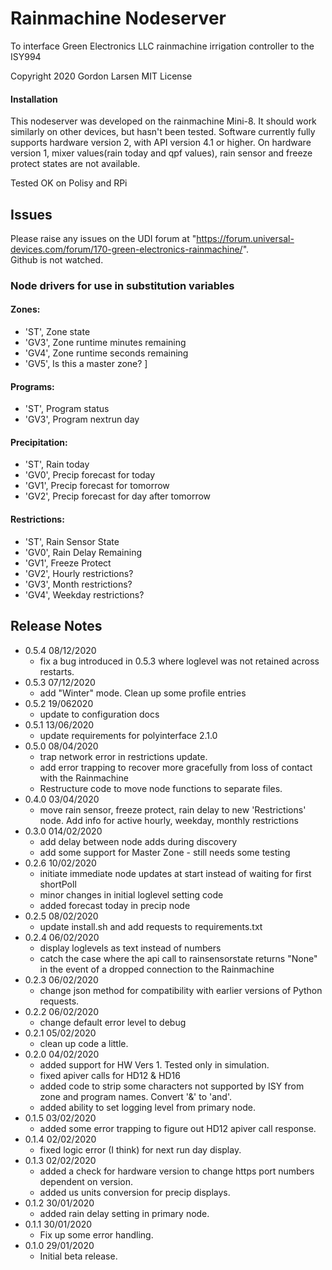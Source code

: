 # Rainmachine Nodeserver
To interface Green Electronics LLC rainmachine irrigation controller to the ISY994

Copyright 2020 Gordon Larsen MIT License

#### Installation

This nodeserver was developed on the rainmachine Mini-8. It should work similarly on other devices, 
    but hasn't been tested.
Software currently fully supports hardware version 2, with API version 4.1 or higher.
On hardware version 1, mixer values(rain today and qpf values), rain sensor and freeze protect states are not available.
 
Tested OK on Polisy and RPi

## Issues
Please raise any issues on the UDI forum at "https://forum.universal-devices.com/forum/170-green-electronics-rainmachine/".  
Github is not watched.

### Node drivers for use in substitution variables
#### Zones:
 * 'ST', Zone state
 * 'GV3', Zone runtime minutes remaining
 * 'GV4', Zone runtime seconds remaining
 * 'GV5', Is this a master zone?
    ]
#### Programs:
 * 'ST', Program status
 * 'GV3', Program nextrun day

#### Precipitation:
 * 'ST',  Rain today
 * 'GV0', Precip forecast for today 
 * 'GV1', Precip forecast for tomorrow
 * 'GV2', Precip forecast for day after tomorrow

#### Restrictions:
 * 'ST', Rain Sensor State
 * 'GV0', Rain Delay Remaining
 * 'GV1', Freeze Protect
 * 'GV2', Hourly restrictions?
 * 'GV3', Month restrictions?
 * 'GV4', Weekday restrictions?

## Release Notes
- 0.5.4 08/12/2020
    - fix a bug introduced in 0.5.3 where loglevel was not retained across restarts.
- 0.5.3 07/12/2020
    - add "Winter" mode. Clean up some profile entries
- 0.5.2 19/062020
    - update to configuration docs
- 0.5.1 13/06/2020
    - update requirements for polyinterface 2.1.0
- 0.5.0 08/04/2020
    - trap network error in restrictions update.
    - add error trapping to recover more gracefully from loss of contact with the Rainmachine
    - Restructure code to move node functions to separate files. 
- 0.4.0 03/04/2020
    - move rain sensor, freeze protect, rain delay to new 'Restrictions' node.  Add info for active hourly, weekday, monthly restrictions 
- 0.3.0 014/02/2020
    - add delay between node adds during discovery
    - add some support for Master Zone - still needs some testing
- 0.2.6 10/02/2020
    - initiate immediate node updates at start instead of waiting for first shortPoll
    - minor changes in initial loglevel setting code
    - added forecast today in precip node
- 0.2.5 08/02/2020
    - update install.sh and add requests to requirements.txt 
- 0.2.4 06/02/2020
    - display loglevels as text instead of numbers
    - catch the case where the api call to rainsensorstate returns "None" in the
        event of a dropped connection to the Rainmachine
- 0.2.3 06/02/2020
    - change json method for compatibility with earlier
        versions of Python requests.
- 0.2.2 06/02/2020
    - change default error level to debug
- 0.2.1 05/02/2020
    - clean up code a little.
- 0.2.0 04/02/2020
    - added support for HW Vers 1. Tested only in simulation. 
    - fixed apiver calls for HD12 & HD16
    - added code to strip some characters not supported by ISY from zone
        and program names. Convert '&' to 'and'.
    - added ability to set logging level from primary node.
- 0.1.5 03/02/2020
    - added some error trapping to figure out HD12 apiver call
        response.
- 0.1.4 02/02/2020
    - fixed logic error (I think) for next  run day display.
- 0.1.3 02/02/2020
    - added a check for hardware version to change https port
        numbers dependent on version.
    - added us units conversion for precip displays.
- 0.1.2 30/01/2020
    - added rain delay setting in primary node.
- 0.1.1 30/01/2020
    - Fix up some error handling.
- 0.1.0 29/01/2020 
    - Initial beta release.